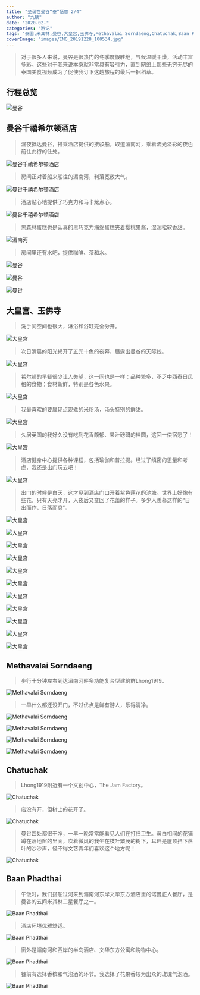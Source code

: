 ```yaml
---
title: "圣诞在曼谷“泰”惬意 2/4"
author: "九姨"
date: "2020-02-"
categories: "游记"
tags: "泰国,米其林,曼谷,大皇宫,玉佛寺,Methavalai Sorndaeng,Chatuchak,Baan Phadthai"
coverImage: "images/IMG_20191228_100534.jpg"
---
```


>  对于很多人来说，曼谷是很热门的冬季度假胜地，气候温暖干燥，活动丰富多彩。这些对于我来说本身就非常具有吸引力，直到网络上那些无穷无尽的泰国美食视频成为了促使我订下这趟旅程的最后一捆稻草。

## 行程总览

![曼谷](images/2020-01-24at21.24.19.jpg)

## 曼谷千禧希尔顿酒店

>漏夜抵达曼谷，搭乘酒店提供的接驳船，取道湄南河，乘着流光溢彩的夜色前往此行的住处。

![曼谷千禧希尔顿酒店](images/IMG_20191228_062119.jpg)

>房间正对着船来船往的湄南河，利落宽敞大气。

![曼谷千禧希尔顿酒店](images/IMG_20191228_062142.jpg)

>酒店贴心地提供了巧克力和马卡龙点心。

![曼谷千禧希尔顿酒店](images/img_20191228.jpg)

>黑森林蛋糕也是认真的黑巧克力海绵蛋糕夹着樱桃果酱，湿润松软香甜。

![湄南河](images/IMG_20191228_090108.jpg)

>房间里还有水吧，提供咖啡、茶和水。

![曼谷](images/IMG_20191228_075829.jpg)

![曼谷](images/IMG_20191228_123707.jpg)

![曼谷](images/IMG_20191228_123031.jpg)

## 大皇宫、玉佛寺

>洗手间空间也很大，淋浴和浴缸完全分开。

![大皇宫](images/IMG_20191228_093906.jpg)

>次日清晨的阳光揭开了五光十色的夜幕，展露出曼谷的天际线。

![大皇宫](images/IMG_20191228_121315.jpg)

>希尔顿的早餐很少让人失望，这一间也是一样：品种繁多，不乏中西泰日风格的食物；食材新鲜，特别是各色水果。

![大皇宫](images/IMG_20191228_095617.jpg)

>我最喜欢的要属现点现煮的米粉汤，汤头特别的鲜甜。

![大皇宫](images/IMG_20191228_100314.jpg)

>久居英国的我好久没有吃到花香馥郁、果汁磅礴的桂圆，这回一偿宿愿了！

![大皇宫](images/IMG_20191228_100458.jpg)

>酒店健身中心提供各种课程，包括瑜伽和普拉提。经过了缜密的思量和考虑，我还是出门玩去吧！

![大皇宫](images/IMG_20191228_100527.jpg)

>出门的时候是白天，这才见到酒店门口开着紫色莲花的池塘。世界上好像有些花，只有天亮才开，入夜后又变回了花蕾的样子。多少人羡慕这样的“日出而作，日落而息”。

![大皇宫](images/IMG_20191228_100547.jpg)

![大皇宫](images/IMG_20191228_101129.jpg)

![大皇宫](images/IMG_20191228_101446.jpg)

![大皇宫](images/IMG_20191228_102132.jpg)

![大皇宫](images/IMG_20191228_104004.jpg)

![大皇宫](images/IMG_20191228_104206.jpg)

![大皇宫](images/IMG_20191228_104720.jpg)

![大皇宫](images/IMG_20191228_110225.jpg)

![大皇宫](images/IMG_20191228_111342.jpg)

![大皇宫](images/IMG_20191228_111602.jpg)

![大皇宫](images/IMG_20191228_111723.jpg)

## Methavalai Sorndaeng

>步行十分钟左右到达湄南河畔多功能复合型建筑群Lhong1919。

![Methavalai Sorndaeng](images/IMG_20191228_131350.jpg)

>一早什么都还没开门，不过优点是鲜有游人，乐得清净。

![Methavalai Sorndaeng](images/IMG_20191228_134714.jpg)

![Methavalai Sorndaeng](images/IMG_20191228_132342.jpg)

![Methavalai Sorndaeng](images/IMG_20191228_134146.jpg)

![Methavalai Sorndaeng](images/IMG_20191228_135453.jpg)

## Chatuchak

>Lhong1919附近有一个文创中心，The Jam Factory。

![Chatuchak](images/IMG_20191228_145652.jpg)

>店没有开，但树上的花开了。

![Chatuchak](images/IMG_20191228_163045.jpg)

>曼谷四处都很干净，一早一晚常常能看见人们在打扫卫生。黄白相间的花猫蹲在落地窗的里面，吹着微风的我坐在枝叶繁茂的树下，耳畔是屋顶扫下落叶的沙沙声，怪不得文艺青年们喜欢这个地方呢！

![Chatuchak](images/IMG_20191228_163121.jpg)

## Baan Phadthai

>午饭时，我们搭船过河来到湄南河东岸文华东方酒店里的诺曼底人餐厅，是曼谷的五间米其林二星餐厅之一。

![Baan Phadthai](images/IMG_20191228_195357.jpg)

>酒店环境优雅舒适。

![Baan Phadthai](images/IMG_20191228_195705.jpg)

>窗外是湄南河和西岸的半岛酒店、文华东方公寓和购物中心。

![Baan Phadthai](images/IMG_20191228_200202.jpg)

>餐前有选择香槟和气泡酒的环节。我选择了花果香较为出众的玫瑰气泡酒。

![Baan Phadthai](images/IMG_20191228_200210.jpg)
